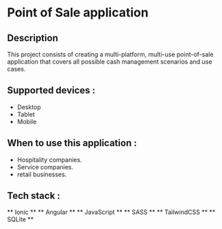 # Point of Sale application

## Description
This project consists of creating a multi-platform, multi-use point-of-sale application that covers all possible cash management scenarios and use cases.

## Supported devices :
- Desktop
- Tablet
- Mobile

## When to use this application :
- Hospitality companies.
- Service companies.
- retail businesses.

## Tech stack :
** Ionic **
** Angular **
** JavaScript **
** SASS **
** TailwindCSS **
** SQLite **
